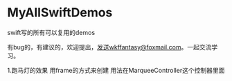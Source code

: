 # MyAllSwiftDemos

swift写的所有可以复用的demos

有bug的，有建议的，欢迎提出，发送wkffantasy@foxmail.com。一起交流学习。

1.跑马灯的效果
用frame的方式来创建 用法在MarqueeController这个控制器里面
